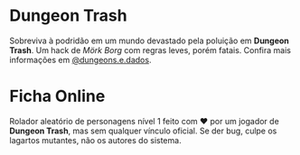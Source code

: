 # Dungeon Trash
Sobreviva à podridão em um mundo devastado pela poluição em **Dungeon Trash**. Um hack de *Mörk Borg* com regras leves, porém fatais. Confira mais informações em [@dungeons.e.dados](https://www.instagram.com/dungeons.e.dados).

# Ficha Online
Rolador aleatório de personagens nível 1 feito com ❤️ por um jogador de **Dungeon Trash**, mas sem qualquer vínculo oficial. Se der bug, culpe os lagartos mutantes, não os autores do sistema.
